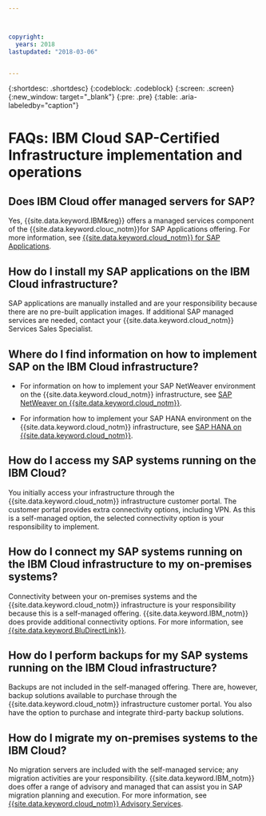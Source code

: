 ```yaml
---



copyright:
  years: 2018
lastupdated: "2018-03-06"


---
```


{:shortdesc: .shortdesc}
{:codeblock: .codeblock}
{:screen: .screen}
{:new_window: target="_blank"}
{:pre: .pre}
{:table: .aria-labeledby="caption"}

# FAQs: IBM Cloud SAP-Certified Infrastructure implementation and operations

## Does IBM Cloud offer managed servers for SAP?

Yes, {{site.data.keyword.IBM&reg}} offers a managed services component of the {{site.data.keyword.clouc_notm}}for SAP Applications offering. For more information, see [{{site.data.keyword.cloud_notm}} for SAP Applications](https://www.ibm.com/cloud/sap/managed).

## How do I install my SAP applications on the IBM Cloud infrastructure?

SAP applications are manually installed and are your responsibility because there are no pre-built application images. If additional SAP managed services are needed, contact your {{site.data.keyword.cloud_notm}} Services Sales Specialist.

## Where do I find information on how to implement SAP on the IBM Cloud infrastructure?

  * For information on how to implement your SAP NetWeaver environment on the {{site.data.keyword.cloud_notm}} infrastructure, see [SAP NetWeaver on {{site.data.keyword.cloud_notm}}](https://console.bluemix.net/docs/infrastructure/sap-netweaver/sap-index.html#getting-started).
  
  * For information how to implement your SAP HANA environment on the {{site.data.keyword.cloud_notm}} infrastructure, see [SAP HANA on {{site.data.keyword.cloud_notm}}](https://console.bluemix.net/docs/infrastructure/sap-hana/hana-index.html#getting-started).
  
## How do I access my SAP systems running on the IBM Cloud?

You initially access your infrastructure through the {{site.data.keyword.cloud_notm}} infrastructure customer portal. The customer portal provides extra connectivity options, including VPN. As this is a self-managed option, the selected connectivity option is your responsibility to implement.

## How do I connect my SAP systems running on the IBM Cloud infrastructure to my on-premises systems?

Connectivity between your on-premises systems and the {{site.data.keyword.cloud_notm}} infrastructure is your responsibility because this is a self-managed offering. {{site.data.keyword.IBM_notm}} does provide additional connectivity options. For more information, see [{{site.data.keyword.BluDirectLink}}](https://www.ibm.com/cloud/direct-link).

## How do I perform backups for my SAP systems running on the IBM Cloud infrastructure?

Backups are not included in the self-managed offering. There are, however, backup solutions available to purchase through the {{site.data.keyword.cloud_notm}} infrastructure customer portal. You also have the option to purchase and integrate third-party backup solutions.

## How do I migrate my on-premises systems to the IBM Cloud?

No migration servers are included with the self-managed service; any migration activities are your responsibility. {{site.data.keyword.IBM_notm}} does offer a range of advisory and managed that can assist you in SAP migration planning and execution. For more information, see [{{site.data.keyword.cloud_notm}} Advisory Services](https://ibm.com/us-en/marketplace/cloud-consulting-services).
